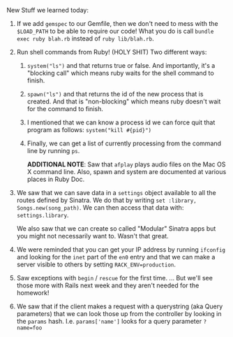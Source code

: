 New Stuff we learned today:

1. If we add `gemspec` to our Gemfile, then we
   don't need to mess with the `$LOAD_PATH` to be
   able to require our code!
   What you do is call `bundle exec ruby blah.rb`
   instead of `ruby lib/blah.rb`.

2. Run shell commands from Ruby! (HOLY SHIT)
   Two different ways:
   1. `system("ls")` and that returns true or false.
      And importantly, it's a "blocking call" which
      means ruby waits for the shell command to finish.
   2. `spawn("ls")` and that returns the id of the new
      process that is created. And that is "non-blocking"
      which means ruby doesn't wait for the command to
      finish.
   3. I mentioned that we can know a process id
      we can force quit that program as follows:
      `system("kill #{pid}")`
   4. Finally, we can get a list of currently processing
      from the command line by running `ps`.

      **ADDITIONAL NOTE**: Saw that `afplay` plays audio
                           files on the Mac OS X command line.
                           Also, spawn and system are
                           documented at various places in
                           Ruby Doc.

3. We saw that we can save data in a `settings` object
   available to all the routes defined by Sinatra.
   We do that by writing `set :library, Songs.new(song_path)`.
   We can then access that data with: `settings.library`.

   We also saw that we can create so called "Modular" Sinatra
   apps but you might not necessarily want to. Wasn't that great.

4. We were reminded that you can get your IP address by running
   `ifconfig` and looking for the `inet` part of the `en0` entry
   and that we can make a server visible to others by setting
   `RACK_ENV=production`.

5. Saw exceptions with `begin` / `rescue` for the first time.
   ... But we'll see those more with Rails next week and they
   aren't needed for the homework!

6. We saw that if the client makes a request with a querystring
   (aka Query parameters) that we can look those up from the
   controller by looking in the `params` hash.
   I.e. `params['name']` looks for a query parameter `?name=foo`